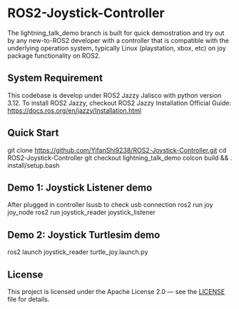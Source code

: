 # ROS2-Joystick-Controller
The lightning_talk_demo branch is built for quick demostration and try out by any new-to-ROS2 developer with a controller that is compatible with the underlying operation system, typically Linux (playstation, xbox, etc) on joy package functionality on ROS2.  

## System Requirement
This codebase is develop under ROS2 Jazzy Jalisco with python version 3.12. To install ROS2 Jazzy, checkout ROS2 Jazzy Installation Official Guide: https://docs.ros.org/en/jazzy/Installation.html

## Quick Start
git clone https://github.com/YifanShi9238/ROS2-Joystick-Controller.git
cd ROS2-Joystick-Controller
git checkout lightning_talk_demo
colcon build && . install/setup.bash

## Demo 1: Joystick Listener demo
After plugged in controller 
lsusb to check usb connection
ros2 run joy joy_node
ros2 run joystick_reader joystick_listener

## Demo 2: Joystick Turtlesim demo
ros2 launch joystick_reader turtle_joy.launch.py

## License
This project is licensed under the Apache License 2.0 — see the [LICENSE](./LICENSE) file for details.
